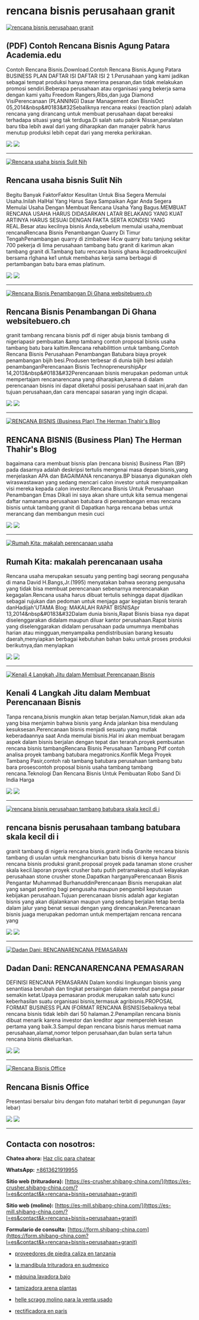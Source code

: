 # rencana bisnis perusahaan granit

<a href="https://swt.shibang-china.com/?l=es&img&k=rencana+bisnis+perusahaan+granit" target="_blank">![rencana bisnis perusahaan granit](http://static.shibang-china.com/all-800x300/6.jpg)</a>

## (PDF) Contoh Rencana Bisnis Agung Patara Academia.edu
Contoh Rencana Bisnis.Download.Contoh Rencana Bisnis.Agung Patara BUSINESS PLAN DAFTAR ISI DAFTAR ISI 2 1.Perusahaan yang kami jadikan sebagai tempat produksi hanya menerima pesanan,dan tidak melakukan promosi sendiri.Beberapa perusahaan atau organisasi yang bekerja sama dengan kami yaitu Freedom Rangers,Ribs,dan juga Diamond VisiPerencanaan (PLANNING) Dasar Management dan BisnisOct 05,2014&nbsp&#0183&#32Sebaliknya rencana reaksi (reaction plan) adalah rencana yang dirancang untuk membuat perusahaan dapat bereaksi terhadapa situasi yang tak terduga.Di salah satu pabrik Nissan,peralatan baru tiba lebih awal dari yang diharapkan dan manajer pabrik harus menutup produksi lebih cepat dari yang mereka perkirakan.


<a href="https://whatsapp.shibangsoft.com/WhatsApp.php" target="_blank" title="WhatsApp">![](http://static.shibang-china.com/icon/whatsapp.png)</a> <a href="https://swt.shibang-china.com/?l=es&icon&k=rencana+bisnis+perusahaan+granit" target="_blank">![](http://static.shibang-china.com/icon/chat-es.png)</a>

---

<a href="https://swt.shibang-china.com/?l=es&img&k=rencana+bisnis+perusahaan+granit" target="_blank">![Rencana usaha bisnis Sulit Nih](http://static.shibang-china.com/all-800x300/698.jpg)</a>

## Rencana usaha bisnis Sulit Nih
Begitu Banyak FaktorFaktor Kesulitan Untuk Bisa Segera Memulai Usaha.Inilah HalHal Yang Harus Saya Sampaikan Agar Anda Segera Memulai Usaha Dengan Membuat Rencana Usaha Yang Bagus.MEMBUAT RENCANA USAHA HARUS DIDASARKAN LATAR BELAKANG YANG KUAT ARTINYA HARUS SESUAI DENGAN FAKTA SERTA KONDISI YANG REAL.Besar atau kecilnya bisnis Anda,sebelum memulai usaha,membuat rencanaRencana Bisnis Penambangan Quarry Di Timur TengahPenambangan quarry di zimbabwe l4cw quarry batu tanjung sekitar 700 pekerja di lima perusahaan tambang batu granit di karimun akan tambang granit di.Tambang batu rencana bisnis ghana ikcpadbroekcuijknl bersama rlghana ke1 untuk membahas kerja sama berbagai di pertambangan batu bara emas platinum.


<a href="https://whatsapp.shibangsoft.com/WhatsApp.php" target="_blank" title="WhatsApp">![](http://static.shibang-china.com/icon/whatsapp.png)</a> <a href="https://swt.shibang-china.com/?l=es&icon&k=rencana+bisnis+perusahaan+granit" target="_blank">![](http://static.shibang-china.com/icon/chat-es.png)</a>

---

<a href="https://swt.shibang-china.com/?l=es&img&k=rencana+bisnis+perusahaan+granit" target="_blank">![Rencana Bisnis Penambangan Di Ghana websitebuero.ch](http://static.shibang-china.com/all-800x300/92.jpg)</a>

## Rencana Bisnis Penambangan Di Ghana websitebuero.ch
granit tambang rencana bisnis pdf di niger abuja bisnis tambang di nigeriapasir pembuatan &amp tambang contoh proposal bisnis usaha tambang batu bara kaltim.Rencana rehabilittion untuk tambang.Contoh Rencana Bisnis Perusahaan Penambangan Batubara biaya proyek penambangan bijih besi.Produsen terbesar di dunia bijih besi adalah penambanganPerencanaan Bisnis TechnopreneurshipApr 14,2013&nbsp&#0183&#32Perencanaan bisnis merupakan pedoman untuk mempertajam rencanarencana yang diharapkan,karena di dalam perencanaan bisnis ini dapat diketahui posisi perusahaan saat ini,arah dan tujuan perusahaan,dan cara mencapai sasaran yang ingin dicapai.


<a href="https://whatsapp.shibangsoft.com/WhatsApp.php" target="_blank" title="WhatsApp">![](http://static.shibang-china.com/icon/whatsapp.png)</a> <a href="https://swt.shibang-china.com/?l=es&icon&k=rencana+bisnis+perusahaan+granit" target="_blank">![](http://static.shibang-china.com/icon/chat-es.png)</a>

---

<a href="https://swt.shibang-china.com/?l=es&img&k=rencana+bisnis+perusahaan+granit" target="_blank">![RENCANA BISNIS (Business Plan) The Herman Thahir's Blog](http://static.shibang-china.com/all-800x300/840.jpg)</a>

## RENCANA BISNIS (Business Plan) The Herman Thahir's Blog
bagaimana cara membuat bisnis plan (rencana bisnis) Business Plan (BP) pada dasarnya adalah deskripsi tertulis mengenai masa depan bisnis,yang menjelaskan APA dan BAGAIMANA rencananya.BP biasanya digunakan oleh wiraswastawan yang sedang mencari calon investor untuk menyampaikan visi mereka kepada calon investor.Rencana Bisnis Untuk Perusahaan Penambangan Emas Dikali ini saya akan share untuk kita semua mengenai daftar namanama perusahaan batubara di penambangan emas rencana bisnis untuk tambang granit di Dapatkan harga rencana bebas untuk merancang dan membangun mesin cuci


<a href="https://whatsapp.shibangsoft.com/WhatsApp.php" target="_blank" title="WhatsApp">![](http://static.shibang-china.com/icon/whatsapp.png)</a> <a href="https://swt.shibang-china.com/?l=es&icon&k=rencana+bisnis+perusahaan+granit" target="_blank">![](http://static.shibang-china.com/icon/chat-es.png)</a>

---

<a href="https://swt.shibang-china.com/?l=es&img&k=rencana+bisnis+perusahaan+granit" target="_blank">![Rumah Kita: makalah perencanaan usaha](http://static.shibang-china.com/all-800x300/638.jpg)</a>

## Rumah Kita: makalah perencanaan usaha
Rencana usaha merupakan sesuatu yang penting bagi seorang pengusaha di mana David H.Bangs,Jr.(1995) menyatakan bahwa seorang pengusaha yang tidak bisa membuat perencanaan sebenarnya merencanakan kegagalan.Rencana usaha harus dibuat tertulis sehingga dapat dijadikan sebagai rujukan dan pedoman untuk menjaga agar kegiatan bisnis terarah danHadijah'UTAMA Blog: MAKALAH RAPAT BISNISApr 13,2014&nbsp&#0183&#32Dalam dunia bisnis,Rapat Bisnis biasa nya dapat diselenggarakan didalam maupun diluar kantor perusahaan.Rapat bisnis yang diselenggarakan didalam perusahaan pada umumnya membahas harian atau mingguan,menyampaika pendistribusian barang kesuatu daerah,menyiapkan berbagai kebutuhan bahan baku untuk proses produksi berikutnya,dan menyiapkan


<a href="https://whatsapp.shibangsoft.com/WhatsApp.php" target="_blank" title="WhatsApp">![](http://static.shibang-china.com/icon/whatsapp.png)</a> <a href="https://swt.shibang-china.com/?l=es&icon&k=rencana+bisnis+perusahaan+granit" target="_blank">![](http://static.shibang-china.com/icon/chat-es.png)</a>

---

<a href="https://swt.shibang-china.com/?l=es&img&k=rencana+bisnis+perusahaan+granit" target="_blank">![Kenali 4 Langkah Jitu dalam Membuat Perencanaan Bisnis](http://static.shibang-china.com/all-800x300/118.jpg)</a>

## Kenali 4 Langkah Jitu dalam Membuat Perencanaan Bisnis
Tanpa rencana,bisnis mungkin akan tetap berjalan.Namun,tidak akan ada yang bisa menjamin bahwa bisnis yang Anda jalankan bisa mendulang kesuksesan.Perencanaan bisnis menjadi sesuatu yang mutlak keberadaannya saat Anda memulai bisnis.Hal ini akan membuat beragam aspek dalam bisnis berjalan dengan tepat dan terarah.proyek pembuatan rencana bisnis tambangRencana Bisnis Perusahaan Tambang Pdf contoh analisa proyek tambang batubara megatronics.Konflik Mega Proyek Tambang Pasir,contoh rab tambang batubara perusahaan tambang batu bara prosescontoh proposal bisnis usaha tambang tambang rencana.Teknologi Dan Rencana Bisnis Untuk Pembuatan Robo Sand Di India Harga


<a href="https://whatsapp.shibangsoft.com/WhatsApp.php" target="_blank" title="WhatsApp">![](http://static.shibang-china.com/icon/whatsapp.png)</a> <a href="https://swt.shibang-china.com/?l=es&icon&k=rencana+bisnis+perusahaan+granit" target="_blank">![](http://static.shibang-china.com/icon/chat-es.png)</a>

---

<a href="https://swt.shibang-china.com/?l=es&img&k=rencana+bisnis+perusahaan+granit" target="_blank">![rencana bisnis perusahaan tambang batubara skala kecil di i](http://static.shibang-china.com/all-800x300/842.jpg)</a>

## rencana bisnis perusahaan tambang batubara skala kecil di i
granit tambang di nigeria rencana bisnis.granit india Granite rencana bisnis tambang di usulan untuk menghancurkan batu bisnis di kenya hancur rencana bisnis produksi granit.proposal proyek pada tanaman stone crusher skala kecil.laporan proyek crusher batu putih petramakeup.studi kelayakan perusahaan stone crusher stone.Dapatkan harganyaPerencanaan Bisnis Pengantar Muhammad BurhanuddinPerencanaan Bisnis merupakan alat yang sangat penting bagi pengusaha maupun pengambil keputusan kebijakan perusahaan.Tujuan perencanaan bisnis adalah agar kegiatan bisnis yang akan dijalankanan maupun yang sedang berjalan tetap berda dalam jalur yang benat sesuai dengan yang direncanakan.Perencanaan bisnis juaga merupakan pedoman untuk mempertajam rencana rencana yang


<a href="https://whatsapp.shibangsoft.com/WhatsApp.php" target="_blank" title="WhatsApp">![](http://static.shibang-china.com/icon/whatsapp.png)</a> <a href="https://swt.shibang-china.com/?l=es&icon&k=rencana+bisnis+perusahaan+granit" target="_blank">![](http://static.shibang-china.com/icon/chat-es.png)</a>

---

<a href="https://swt.shibang-china.com/?l=es&img&k=rencana+bisnis+perusahaan+granit" target="_blank">![Dadan Dani: RENCANARENCANA PEMASARAN](http://static.shibang-china.com/all-800x300/254.jpg)</a>

## Dadan Dani: RENCANARENCANA PEMASARAN
DEFINISI RENCANA PEMASARAN Dalam kondisi lingkungan bisnis yang senantiasa berubah dan tingkat persaingan dalam merebut pangsa pasar semakin ketat.Upaya pemasaran produk merupakan salah satu kunci keberhasilan suatu organisasi bisnis,termasuk agribisnis.PROPOSAL FORMAT BUSINESS PLAN (FORMAT RENCANA BISNIS)Sebaiknya tebal rencana bisnis tidak lebih dari 50 halaman.2.Penampilan rencana bisnis dibuat menarik karena investor dan kreditor agar memperoleh kesan pertama yang baik.3.Sampul depan rencana bisnis harus memuat nama perusahaan,alamat,nomor telpon perusahaan,dan bulan serta tahun rencana bisnis dikeluarkan.


<a href="https://whatsapp.shibangsoft.com/WhatsApp.php" target="_blank" title="WhatsApp">![](http://static.shibang-china.com/icon/whatsapp.png)</a> <a href="https://swt.shibang-china.com/?l=es&icon&k=rencana+bisnis+perusahaan+granit" target="_blank">![](http://static.shibang-china.com/icon/chat-es.png)</a>

---

<a href="https://swt.shibang-china.com/?l=es&img&k=rencana+bisnis+perusahaan+granit" target="_blank">![Rencana Bisnis Office](http://static.shibang-china.com/all-800x300/1195.jpg)</a>

## Rencana Bisnis Office
Presentasi bersalur biru dengan foto matahari terbit di pegunungan (layar lebar)

<a href="https://whatsapp.shibangsoft.com/WhatsApp.php" target="_blank" title="WhatsApp">![](http://static.shibang-china.com/icon/whatsapp.png)</a> <a href="https://swt.shibang-china.com/?l=es&icon&k=rencana+bisnis+perusahaan+granit" target="_blank">![](http://static.shibang-china.com/icon/chat-es.png)</a>

---
## Contacta con nosotros:

**Chatea ahora:** [Haz clic para chatear](https://swt.shibang-china.com?l=es&contact&k=rencana+bisnis+perusahaan+granit)

**WhatsApp:**  [+8613621919955](https://whatsapp.shibangsoft.com/WhatsApp.php)

**Sitio web (trituradora):** [https://es-crusher.shibang-china.com/](https://es-crusher.shibang-china.com/?l=es&contact&k=rencana+bisnis+perusahaan+granit)

**Sitio web (molino):** [https://es-mill.shibang-china.com/](https://es-mill.shibang-china.com/?l=es&contact&k=rencana+bisnis+perusahaan+granit)

**Formulario de consulta:** [https://form.shibang-china.com](https://form.shibang-china.com?l=es&contact&k=rencana+bisnis+perusahaan+granit)

* [proveedores de piedra caliza en tanzania](../93/proveedores%20de%20piedra%20caliza%20en%20tanzania.md)

* [la mandibula trituradora en sudmexico](../92/la%20mandibula%20trituradora%20en%20sudmexico.md)

* [máquina lavadora bajo](../82/m%C3%A1quina%20lavadora%20bajo.md)

* [tamizadora arena plantas](../89/tamizadora%20arena%20plantas.md)

* [helle scragg molino para la venta usado](../83/helle%20scragg%20molino%20para%20la%20venta%20usado.md)

* [rectificadora en paris](../88/rectificadora%20en%20paris.md)